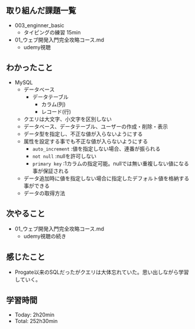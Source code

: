 
## 取り組んだ課題一覧
- 003_enginner_basic
  - タイピングの練習 15min
- 01_ウェブ開発入門完全攻略コース.md
  - udemy視聴
## わかったこと
- MySQL
  - データベース
    - データテーブル
      - カラム(列)
      - レコード(行)
  - クエリは大文字、小文字を区別しない
  - データベース、データテーブル、ユーザーの作成・削除・表示
  - データ型を指定し、不正な値が入らないようにする
  - 属性を設定する事でも不正な値が入らないようにする
    - `auto_increment` :値を指定しない場合、連番が振られる
    - `not null` :nullを許可しない
    - `primary key` :1カラムの指定可能。nullでは無い重複しない値になる事が保証される
  - データ追加時に値を指定しない場合に指定したデフォルト値を格納する事ができる
  - データの取得方法
## 次やること
- 01_ウェブ開発入門完全攻略コース.md
  - udemy視聴の続き
## 感じたこと
  - Progate以来のSQLだったがクエリは大体忘れていた。思い出しながら学習していく。
## 学習時間
- Today: 2h20min
- Total: 252h30min